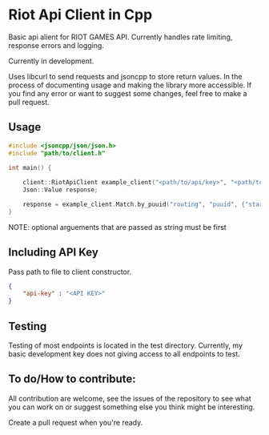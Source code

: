 # Riot Api Client in Cpp

Basic api alient for RIOT GAMES API. Currently handles rate limiting, response errors and logging.

Currently in development. 

Uses libcurl to send requests and jsoncpp to store return values. In the process of documenting usage and making the library more accessible. If you find any error or want to suggest some changes, feel free to make a pull request.

## Usage

```Cpp
#include <jsoncpp/json/json.h>
#include "path/to/client.h"

int main() {
    
    client::RiotApiClient example_client("<path/to/api/key>", "<path/to/logging/file>", logging::LEVEL::<level>, <bool verbose>);
    Json::Value response;

    response = example_client.Match.by_puuid("routing", "puuid", {"startTime", <user_arg>}, {"endTime", <user_arg>}, ...);
}
```

NOTE: optional arguements that are passed as string must be first

## Including API Key

Pass path to file to client constructor.

```Json
{
    "api-key" : "<API KEY>"
}
```

## Testing

Testing of most endpoints is located in the test directory. Currently, my basic development key does not giving access to all endpoints to test. 

## To do/How to contribute:

All contribution are welcome, see the issues of the repository to see what you can work on or suggest something else you think might be interesting.

Create a pull request when you're ready.

